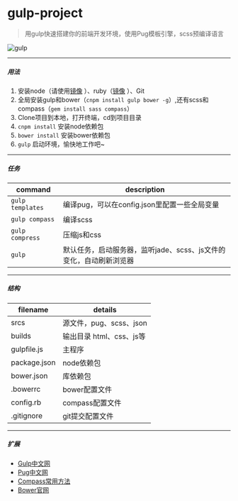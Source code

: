 # gulp-project
> 用gulp快速搭建你的前端开发环境，使用Pug模板引擎，scss预编译语言

![gulp](http://images.cnitblog.com/i/36987/201405/111519280268938.jpg) 

---
##### 用法
1. 安装node（请使用[镜像](http://npm.taobao.org/) ）、ruby（[镜像](https://gems.ruby-china.org/) ）、Git
2. 全局安装gulp和bower（`cnpm install gulp bower -g`）,还有scss和compass（`gem install sass compass`）
3. Clone项目到本地，打开终端，cd到项目目录
4. `cnpm install`  安装node依赖包
5. `bower install`  安装bower依赖包
6. `gulp` 启动环境，愉快地工作吧~

---
##### 任务
| command | description |
| ------------- | ------------- |
| `gulp templates` | 编译pug，可以在config.json里配置一些全局变量|
| `gulp compass` | 编译scss |
| `gulp compress` | 压缩js和css |
| `gulp` | 默认任务，启动服务器，监听jade、scss、js文件的变化，自动刷新浏览器 |

---
##### 结构
| filename | details |
| ------------- | ------------- |
| srcs | 源文件，pug、scss、json |
| builds | 输出目录 html、css、js等 |
| gulpfile.js | 主程序 |
| package.json | node依赖包 |
| bower.json | 库依赖包 |
| .bowerrc | bower配置文件 |
| config.rb | compass配置文件 |
| .gitignore | git提交配置文件 |

---
##### 扩展
- [Gulp中文网](http://www.gulpjs.com.cn/) 
- [Pug中文网](https://github.com/pugjs/pug/blob/master/Readme_zh-cn.md) 
- [Compass常用方法](https://github.com/areyouse7en/compass-usage/blob/master/CSS3) 
- [Bower官网](http://bower.io/search/) 
